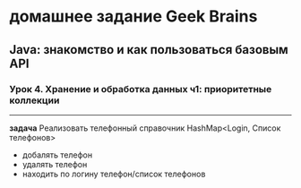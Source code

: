 # домашнее задание Geek Brains
## Java: знакомство и как пользоваться базовым API

### Урок 4. Хранение и обработка данных ч1: приоритетные коллекции
----

**задача**
 Реализовать телефонный справочник
HashMap<Login, Список телефонов>
- добалять телефон
- удалять телефон
- находить по логину телефон/список телефонов
